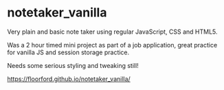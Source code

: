 # notetaker_vanilla

Very plain and basic note taker using regular JavaScript, CSS and HTML5.

Was a 2 hour timed mini project as part of a job application, great practice for vanilla JS and session storage practice.

Needs some serious styling and tweaking still!

https://floorford.github.io/notetaker_vanilla/
